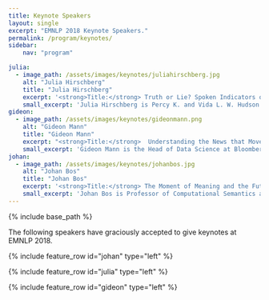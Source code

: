 ```yaml
---
title: Keynote Speakers
layout: single
excerpt: "EMNLP 2018 Keynote Speakers."
permalink: /program/keynotes/
sidebar: 
    nav: "program"

julia:
  - image_path: /assets/images/keynotes/juliahirschberg.jpg
    alt: "Julia Hirschberg"
    title: "Julia Hirschberg"
    excerpt: '<strong>Title:</strong> Truth or Lie? Spoken Indicators of Deception in Speech<br/><strong>Abstract:</strong> Detecting deception from various forms of human behavior is a longstanding research goal which is of considerable interest to the military, law enforcement, corporate security, social services and mental health workers.  However, both humans and polygraphs are very poor at this task.  We describe more accurate methods we have developed to detect deception automatically from spoken language.  Our classifiers are trained on the largest cleanly recorded corpus of within-subject deceptive and non-deceptive speech that has been collected.  To distinguish truth from lie we make use of acoustic-prosodic, lexical, demographic, and personality features.  We further examine differences in deceptive behavior based upon gender, personality, and native language (Mandarin Chinese vs. English), comparing our systems to human performance.  We extend our studies to identify cues in trusted speech vs. mistrusted speech and how these features differ by speaker and by listener.  Why does a listener believe a lie?'
    small_excerpt: 'Julia Hirschberg is Percy K. and Vida L. W. Hudson Professor and Chair of Computer Science at [Columbia University](http://www.cs.columbia.edu/~julia/). She previously worked at Bell Laboratories and AT&T Labs where she created the HCI Research Department.  She has been editor of Computational Linguistics and Speech Communication, is a fellow of AAAI, ISCA, ACL, ACM, and IEEE, and a member of the National Academy of Engineering.  She received the IEEE James L. Flanagan Speech and Audio Processing Award and the ISCA Medal for Scientific Achievement.  She currently serves on the IEEE Speech and Language Processing Technical Committee, is co-chair of the CRA-W Board, and has worked for diversity for many years at AT&T and Columbia.  She works on spoken language processing and NLP, studying text-to-speech synthesis, spoken dialogue systems, entrainment in conversation, detection of deceptive and emotional speech, hedging behavior, and linguistic code-switching (language mixing).'
gideon:
  - image_path: /assets/images/keynotes/gideonmann.png
    alt: "Gideon Mann"
    title: "Gideon Mann"
    excerpt: "<strong>Title:</strong>  Understanding the News that Moves Markets<br/><strong>Abstract:</strong> Since the dawn of human civilization, finance and language technology have been connected.  However, only recently have advances in statistical language understanding, and an ever-increasing thirst for market advantage, led to the widespread application of natural language technology across the global capital markets. This talk will review the ways in which language technology is enabling market participants to quickly understand and respond to major world events and breaking business news. It will outline the state of the art in applications of NLP to finance and highlight open problems that are being addressed by emerging research."
    small_excerpt: 'Gideon Mann is the Head of Data Science at Bloomberg L.P., where he guides the strategic direction for machine learning, natural language processing (NLP) and search across the company.  He is part of the leadership team for the Office of the CTO. He served as a founding member of both the [Data for Good Exchange](https://www.bloomberg.com/company/d4gx/) (D4GX), an annual conference on data science applications for social good, and the [Shift Commission on Work, Workers and Technology](https://shiftcommission.work). He has also been active in academic research in fact extraction, weakly-supervised learning, and distributed optimization. Recently, he has also been interested in applications of machine learning to problems in software engineering. From 2007 to 2014, he worked at Google Research in New York City, and his team built core machine learning libraries, released the Google Prediction API, and developed [Colaboratory](http://colab.research.google.com). Mann graduated Brown University in 1999 and received a Ph.D. from The Johns Hopkins University in 2006.'
johan:
  - image_path: /assets/images/keynotes/johanbos.jpg
    alt: "Johan Bos"
    title: "Johan Bos"
    excerpt: '<strong>Title:</strong> The Moment of Meaning and the Future of Computational Semantics<br/><strong>Abstract:</strong> There are many recent advances in semantic parsing: we see a rising number of semantically annotated corpora and there is exciting technology (such as neural networks) to be explored. In this talk I will discuss what role computational semantics could play in future natural language processing applications (including fact checking and machine translation). I will argue that we should not just look at semantic parsing, but that things can get really interesting when we can use language-neutral meaning representations to draw (transparent) inferences. The main ideas will be exemplified by the parallel meaning bank, a new corpus comprising texts annotated with formal meaning representations for English, Dutch, German and Italian.'
    small_excerpt: 'Johan Bos is Professor of Computational Semantics at the University of Groningen (Netherlands). He received his doctorate from the Computational Linguistics Department at the University of the Saarland (Germany) and held post-doc positions at the University of Edinburgh (UK) and the La Sapienza University in Rome (Italy). In 2010, he moved to his current position in Groningen, leading the computational semantics group. Bos is the developer of Boxer, a state-of-the-art wide-coverage semantic parser for English, initiator of the [Groningen Meaning Bank](http://gmb.let.rug.nl), a large semantically-annotated corpus of texts, and inventor of Wordrobe, a game with a purpose for semantic annotation. Bos received a $1.5-million Vici grant from NWO (Netherlands Organisation for Scientific Research) in 2015 to investigate the role of meaning in human and machine translation. A concrete outcome of this project is the [Parallel Meaning Bank](http://pmb.let.rug.nl) containing detailed meaning representations for English, German, Dutch and Italian sentences.'
---
```

{% include base_path %}

The following speakers have graciously accepted to give keynotes at EMNLP 2018.

{% include feature_row id="johan" type="left" %}

{% include feature_row id="julia" type="left" %}

{% include feature_row id="gideon" type="left" %}


